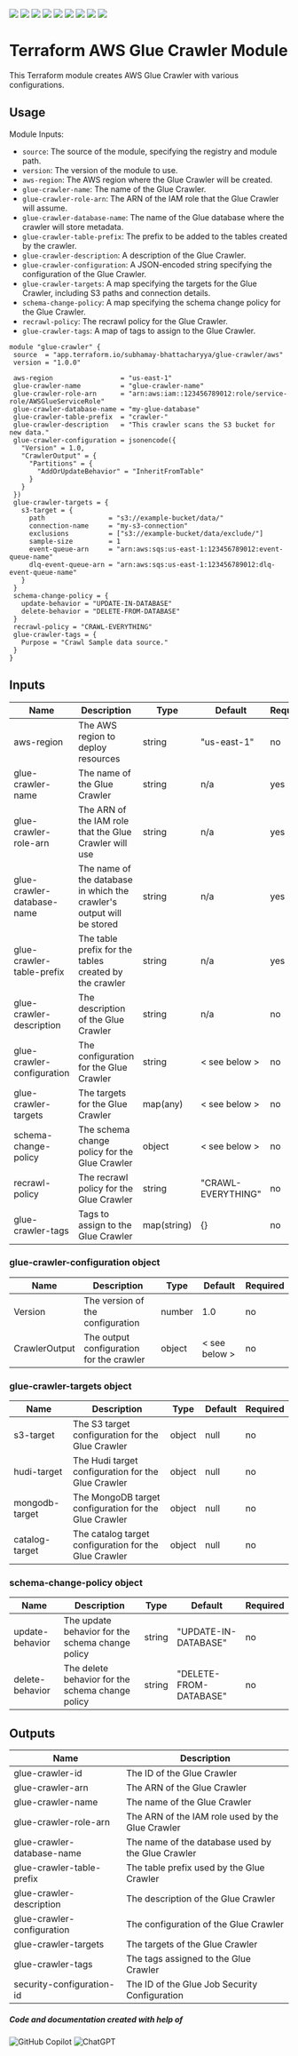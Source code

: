 ![](https://img.shields.io/github/commit-activity/t/subhamay-bhattacharyya/terraform-aws-glue-database)&nbsp;![](https://img.shields.io/github/last-commit/subhamay-bhattacharyya/terraform-aws-glue-database)&nbsp;![](https://img.shields.io/github/release-date/subhamay-bhattacharyya/terraform-aws-glue-database)&nbsp;![](https://img.shields.io/github/repo-size/subhamay-bhattacharyya/terraform-aws-glue-database)&nbsp;![](https://img.shields.io/github/directory-file-count/subhamay-bhattacharyya/terraform-aws-glue-database)&nbsp;![](https://img.shields.io/github/issues/subhamay-bhattacharyya/terraform-aws-glue-database)&nbsp;![](https://img.shields.io/github/languages/top/subhamay-bhattacharyya/terraform-aws-glue-database)&nbsp;![](https://img.shields.io/github/commit-activity/m/subhamay-bhattacharyya/terraform-aws-glue-database)&nbsp;![](https://img.shields.io/endpoint?url=https://gist.githubusercontent.com/bsubhamay/244f96a721595aa305fcdae6f26a0424/raw/terraform-aws-glue-crawler.json?)

# Terraform AWS Glue Crawler Module

This Terraform module creates AWS Glue Crawler with various configurations.

## Usage

  Module Inputs:
  - `source`: The source of the module, specifying the registry and module path.
  - `version`: The version of the module to use.
  - `aws-region`: The AWS region where the Glue Crawler will be created.
  - `glue-crawler-name`: The name of the Glue Crawler.
  - `glue-crawler-role-arn`: The ARN of the IAM role that the Glue Crawler will assume.
  - `glue-crawler-database-name`: The name of the Glue database where the crawler will store metadata.
  - `glue-crawler-table-prefix`: The prefix to be added to the tables created by the crawler.
  - `glue-crawler-description`: A description of the Glue Crawler.
  - `glue-crawler-configuration`: A JSON-encoded string specifying the configuration of the Glue Crawler.
  - `glue-crawler-targets`: A map specifying the targets for the Glue Crawler, including S3 paths and connection details.
  - `schema-change-policy`: A map specifying the schema change policy for the Glue Crawler.
  - `recrawl-policy`: The recrawl policy for the Glue Crawler.
  - `glue-crawler-tags`: A map of tags to assign to the Glue Crawler.
 
 ```hcl
module "glue-crawler" {
  source  = "app.terraform.io/subhamay-bhattacharyya/glue-crawler/aws"
  version = "1.0.0"

  aws-region                 = "us-east-1"
  glue-crawler-name          = "glue-crawler-name"
  glue-crawler-role-arn      = "arn:aws:iam::123456789012:role/service-role/AWSGlueServiceRole"
  glue-crawler-database-name = "my-glue-database"
  glue-crawler-table-prefix  = "crawler-"
  glue-crawler-description   = "This crawler scans the S3 bucket for new data."
  glue-crawler-configuration = jsonencode({
    "Version" = 1.0,
    "CrawlerOutput" = {
      "Partitions" = {
        "AddOrUpdateBehavior" = "InheritFromTable"
      }
    }
  })
  glue-crawler-targets = {
    s3-target = {
      path                = "s3://example-bucket/data/"
      connection-name     = "my-s3-connection"
      exclusions          = ["s3://example-bucket/data/exclude/"]
      sample-size         = 1
      event-queue-arn     = "arn:aws:sqs:us-east-1:123456789012:event-queue-name"
      dlq-event-queue-arn = "arn:aws:sqs:us-east-1:123456789012:dlq-event-queue-name"
    }
  }
  schema-change-policy = {
    update-behavior = "UPDATE-IN-DATABASE"
    delete-behavior = "DELETE-FROM-DATABASE"
  }
  recrawl-policy = "CRAWL-EVERYTHING"
  glue-crawler-tags = {
    Purpose = "Crawl Sample data source."
  }
}
```

## Inputs

| Name                       | Description                                                           | Type        | Default            | Required |
| -------------------------- | --------------------------------------------------------------------- | ----------- | ------------------ | -------- |
| aws-region                 | The AWS region to deploy resources                                    | string      | "us-east-1"        | no       |
| glue-crawler-name          | The name of the Glue Crawler                                          | string      | n/a                | yes      |
| glue-crawler-role-arn      | The ARN of the IAM role that the Glue Crawler will use                | string      | n/a                | yes      |
| glue-crawler-database-name | The name of the database in which the crawler's output will be stored | string      | n/a                | yes      |
| glue-crawler-table-prefix  | The table prefix for the tables created by the crawler                | string      | n/a                | yes      |
| glue-crawler-description   | The description of the Glue Crawler                                   | string      | n/a                | no       |
| glue-crawler-configuration | The configuration for the Glue Crawler                                | string      | < see below >      | no       |
| glue-crawler-targets       | The targets for the Glue Crawler                                      | map(any)    | < see below >      | no       |
| schema-change-policy       | The schema change policy for the Glue Crawler                         | object      | < see below >      | no       |
| recrawl-policy             | The recrawl policy for the Glue Crawler                               | string      | "CRAWL-EVERYTHING" | no       |
| glue-crawler-tags          | Tags to assign to the Glue Crawler                                    | map(string) | {}                 | no       |

### glue-crawler-configuration object

| Name          | Description                              | Type   | Default       | Required |
| ------------- | ---------------------------------------- | ------ | ------------- | -------- |
| Version       | The version of the configuration         | number | 1.0           | no       |
| CrawlerOutput | The output configuration for the crawler | object | < see below > | no       |

### glue-crawler-targets object

| Name           | Description                                           | Type   | Default | Required |
| -------------- | ----------------------------------------------------- | ------ | ------- | -------- |
| s3-target      | The S3 target configuration for the Glue Crawler      | object | null    | no       |
| hudi-target    | The Hudi target configuration for the Glue Crawler    | object | null    | no       |
| mongodb-target | The MongoDB target configuration for the Glue Crawler | object | null    | no       |
| catalog-target | The catalog target configuration for the Glue Crawler | object | null    | no       |

### schema-change-policy object

| Name            | Description                                      | Type   | Default                | Required |
| --------------- | ------------------------------------------------ | ------ | ---------------------- | -------- |
| update-behavior | The update behavior for the schema change policy | string | "UPDATE-IN-DATABASE"   | no       |
| delete-behavior | The delete behavior for the schema change policy | string | "DELETE-FROM-DATABASE" | no       |

## Outputs

| Name                       | Description                                       |
| -------------------------- | ------------------------------------------------- |
| glue-crawler-id            | The ID of the Glue Crawler                        |
| glue-crawler-arn           | The ARN of the Glue Crawler                       |
| glue-crawler-name          | The name of the Glue Crawler                      |
| glue-crawler-role-arn      | The ARN of the IAM role used by the Glue Crawler  |
| glue-crawler-database-name | The name of the database used by the Glue Crawler |
| glue-crawler-table-prefix  | The table prefix used by the Glue Crawler         |
| glue-crawler-description   | The description of the Glue Crawler               |
| glue-crawler-configuration | The configuration of the Glue Crawler             |
| glue-crawler-targets       | The targets of the Glue Crawler                   |
| glue-crawler-tags          | The tags assigned to the Glue Crawler             |
| security-configuration-id  | The ID of the Glue Job Security Configuration     |


##### Code and documentation created with help of
![GitHub Copilot](https://img.shields.io/badge/github_copilot-8957E5?style=for-the-badge&logo=github-copilot&logoColor=white)&nbsp;![ChatGPT](https://img.shields.io/badge/chatGPT-74aa9c?style=for-the-badge&logo=openai&logoColor=white)